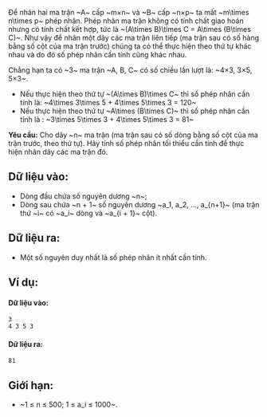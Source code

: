 Để nhân hai ma trận ~A~ cấp ~m×n~ và ~B~ cấp ~n×p~ ta mất ~m\times n\times p~ phép nhân. Phép nhân ma trận không có tính chất giao hoán nhưng có tính chất kết hợp, tức là ~(A\times B)\times C = A\times (B\times C)~. Như vậy để nhân một dãy các ma trận liên tiếp (ma trận sau có số hàng bằng số cột của ma trận trước) chúng ta có thể thực hiện theo thứ tự khác nhau và do đó số phép nhân cần tính cũng khác nhau.

Chẳng hạn ta có ~3~ ma trận ~A, B, C~ có số chiều lần lượt là: ~4×3, 3×5, 5×3~.
- Nếu thực hiện theo thứ tự ~(A\times B)\times C~ thì số phép nhân cần tính là: ~4\times 3\times 5 + 4\times 5\times 3 = 120~
- Nếu thực hiện theo thứ tự ~A\times (B\times C)~ thì số phép nhân cần tính là : ~3\times 5\times 3 + 4\times 5\times 3 = 81~

****Yêu cầu:**** Cho dãy ~n~ ma trận (ma trận sau có số dòng bằng số cột của ma trận trước, theo thứ tự). Hãy tính số phép nhân tối thiểu cần tính để thực hiện nhân dãy các ma trận đó.

## Dữ liệu vào:
- Dòng đầu chứa số nguyên dương ~n~;
- Dòng sau chứa ~n + 1~ số nguyên dương ~a_1, a_2, …, a_{n+1}~ (ma trận thứ ~i~ có ~a_i~ dòng và ~a_{i + 1}~ cột).

## Dữ liệu ra:
- Một số nguyên duy nhất là số phép nhân ít nhất cần tính.

## Ví dụ:
#### Dữ liệu vào:
```
3
4 3 5 3
```

#### Dữ liệu ra:
```
81
```

## Giới hạn:
- ~1 ≤ n ≤ 500; 1 ≤ a_i ≤ 1000~.